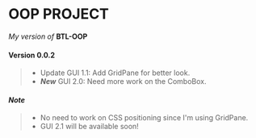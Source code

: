 # OOP PROJECT
*My version of*  **BTL-OOP**

#### Version 0.0.2
> - Update GUI 1.1: Add GridPane for better look.
> - ***New*** GUI 2.0: Need more work on the ComboBox.


#### *Note*
> - No need to work on CSS positioning since I'm using GridPane.
> - GUI 2.1 will be available soon! 